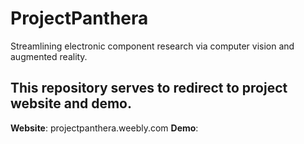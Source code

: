 # ProjectPanthera
Streamlining electronic component research via computer vision and augmented reality.

## This repository serves to redirect to project website and demo. 
**Website**: projectpanthera.weebly.com
**Demo**: 
